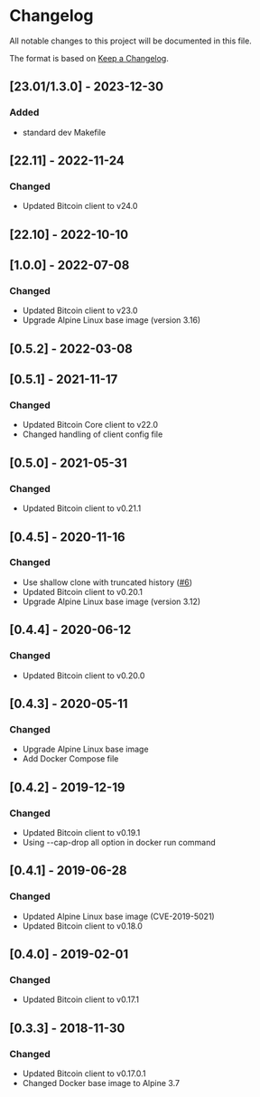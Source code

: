 # Changelog
All notable changes to this project will be documented in this file.

The format is based on [Keep a Changelog](https://keepachangelog.com/en/1.0.0/).

## [23.01/1.3.0] - 2023-12-30
### Added
- standard dev Makefile

## [22.11] - 2022-11-24
### Changed
- Updated Bitcoin client to v24.0

## [22.10] - 2022-10-10

## [1.0.0] - 2022-07-08
### Changed
- Updated Bitcoin client to v23.0
- Upgrade Alpine Linux base image (version 3.16)

## [0.5.2] - 2022-03-08

## [0.5.1] - 2021-11-17
### Changed
- Updated Bitcoin Core client to v22.0
- Changed handling of client config file

## [0.5.0] - 2021-05-31
### Changed
- Updated Bitcoin client to v0.21.1

## [0.4.5] - 2020-11-16
### Changed
- Use shallow clone with truncated history ([#6](https://github.com/graphsense/btc-client/issues/6))
- Updated Bitcoin client to v0.20.1
- Upgrade Alpine Linux base image (version 3.12)

## [0.4.4] - 2020-06-12
### Changed
- Updated Bitcoin client to v0.20.0

## [0.4.3] - 2020-05-11
### Changed
- Upgrade Alpine Linux base image
- Add Docker Compose file

## [0.4.2] - 2019-12-19
### Changed
- Updated Bitcoin client to v0.19.1
- Using --cap-drop all option in docker run command

## [0.4.1] - 2019-06-28
### Changed
- Updated Alpine Linux base image (CVE-2019-5021)
- Updated Bitcoin client to v0.18.0

## [0.4.0] - 2019-02-01
### Changed
- Updated Bitcoin client to v0.17.1

## [0.3.3] - 2018-11-30
### Changed
- Updated Bitcoin client to v0.17.0.1
- Changed Docker base image to Alpine 3.7

